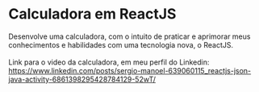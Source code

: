 # Calculadora em ReactJS

Desenvolve uma calculadora, com o intuito de praticar e aprimorar meus conhecimentos e habilidades com uma tecnologia nova, o ReactJS. <br>
<br>
Link para o video da calculadora, em meu perfil do Linkedin: https://www.linkedin.com/posts/sergio-manoel-639060115_reactjs-json-java-activity-6861398295428784129-52wT/
